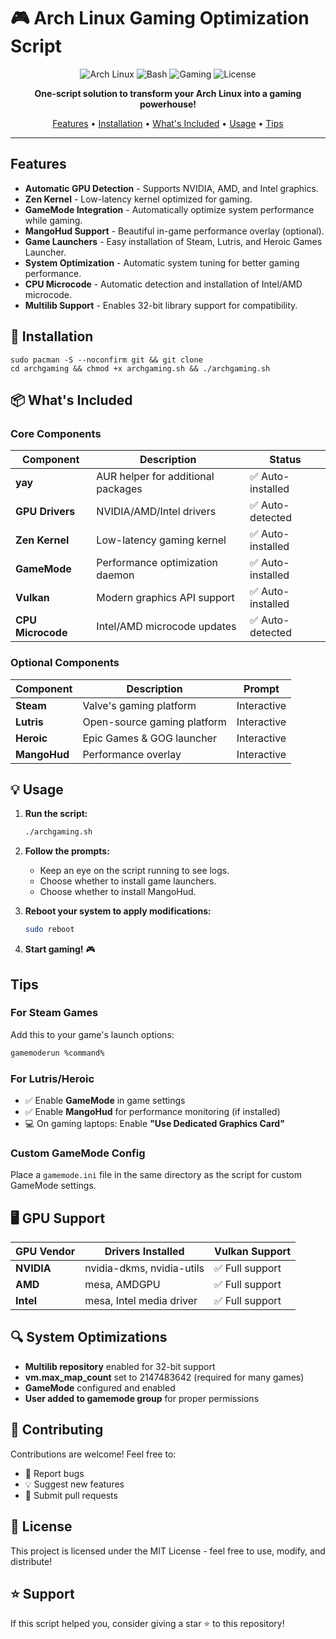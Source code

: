 # 🎮 Arch Linux Gaming Optimization Script

<div align="center">

![Arch Linux](https://img.shields.io/badge/Arch_Linux-1793D1?style=for-the-badge&logo=arch-linux&logoColor=white)
![Bash](https://img.shields.io/badge/bash-4EAA25?style=for-the-badge&logo=gnu-bash&logoColor=white)
![Gaming](https://img.shields.io/badge/gaming-optimized-blueviolet?style=for-the-badge)
![License](https://img.shields.io/badge/license-MIT-green?style=for-the-badge)

**One-script solution to transform your Arch Linux into a gaming powerhouse!**

[Features](#-features) • [Installation](#-installation) • [What's Included](#-whats-included) • [Usage](#-usage) • [Tips](#-pro-tips)

</div>

---

## Features

- **Automatic GPU Detection** - Supports NVIDIA, AMD, and Intel graphics.
- **Zen Kernel** - Low-latency kernel optimized for gaming.
- **GameMode Integration** - Automatically optimize system performance while gaming.
- **MangoHud Support** - Beautiful in-game performance overlay (optional).
- **Game Launchers** - Easy installation of Steam, Lutris, and Heroic Games Launcher.
- **System Optimization** - Automatic system tuning for better gaming performance.
- **CPU Microcode** - Automatic detection and installation of Intel/AMD microcode.
- **Multilib Support** - Enables 32-bit library support for compatibility.

## 🔧 Installation
```
sudo pacman -S --noconfirm git && git clone 
cd archgaming && chmod +x archgaming.sh && ./archgaming.sh
```

## 📦 What's Included

### Core Components

| Component | Description | Status |
|-----------|-------------|--------|
| **yay** | AUR helper for additional packages | ✅ Auto-installed |
| **GPU Drivers** | NVIDIA/AMD/Intel drivers | ✅ Auto-detected |
| **Zen Kernel** | Low-latency gaming kernel | ✅ Auto-installed |
| **GameMode** | Performance optimization daemon | ✅ Auto-installed |
| **Vulkan** | Modern graphics API support | ✅ Auto-installed |
| **CPU Microcode** | Intel/AMD microcode updates | ✅ Auto-detected |

### Optional Components

| Component | Description | Prompt |
|-----------|-------------|--------|
| **Steam** | Valve's gaming platform | Interactive |
| **Lutris** | Open-source gaming platform | Interactive |
| **Heroic** | Epic Games & GOG launcher | Interactive |
| **MangoHud** | Performance overlay | Interactive |

## 💡 Usage

1. **Run the script:**
   ```bash
   ./archgaming.sh
   ```

2. **Follow the prompts:**
   - Keep an eye on the script running to see logs.
   - Choose whether to install game launchers.
   - Choose whether to install MangoHud.

3. **Reboot your system to apply modifications:**
   ```bash
   sudo reboot
   ```

4. **Start gaming!** 🎮

## Tips

### For Steam Games
Add this to your game's launch options:
```bash
gamemoderun %command%
```

### For Lutris/Heroic
- ✅ Enable **GameMode** in game settings
- ✅ Enable **MangoHud** for performance monitoring (if installed)
- 💻 On gaming laptops: Enable **"Use Dedicated Graphics Card"**

### Custom GameMode Config
Place a `gamemode.ini` file in the same directory as the script for custom GameMode settings.

## 🖥️ GPU Support

| GPU Vendor | Drivers Installed | Vulkan Support |
|------------|-------------------|----------------|
| **NVIDIA** | nvidia-dkms, nvidia-utils | ✅ Full support |
| **AMD** | mesa, AMDGPU | ✅ Full support |
| **Intel** | mesa, Intel media driver | ✅ Full support |

## 🔍 System Optimizations

- **Multilib repository** enabled for 32-bit support
- **vm.max_map_count** set to 2147483642 (required for many games)
- **GameMode** configured and enabled
- **User added to gamemode group** for proper permissions

## 🤝 Contributing

Contributions are welcome! Feel free to:
- 🐛 Report bugs
- 💡 Suggest new features
- 🔧 Submit pull requests

## 📜 License

This project is licensed under the MIT License - feel free to use, modify, and distribute!

## ⭐ Support

If this script helped you, consider giving a star ⭐ to this repository!
